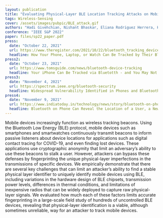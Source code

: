 ```yaml
---
layout: publication
title: "Evaluating Physical-Layer BLE Location Tracking Attacks on Mobile Devices"
tags: Wireless-Sensing
cover: /assets/images/pubpic/BLE_attack.gif
authors: "Hadi Givehchian, Nishant Bhaskar, Eliana Rodriguez Herrera, Héctor Rodrigo López Soto, Christian Dameff, Dinesh Bharadia, Aaron Schulman "
conference: "IEEE S&P 2022"
paper: files/sp22_paper.pdf
press:
  date: "October 22, 2021"
  url: https://www.theregister.com/2021/10/22/bluetooth_tracking_device/
  headline: How Your Phone, Laptop, or Watch Can Be Tracked by Their Bluetooth Transmissions 
press2:
  date: "October 23, 2021"
  url: https://www.tomsguide.com/news/bluetooth-device-tracking
  headline: Your iPhone Can Be Tracked via Bluetotth - and You May Not Be Able to Stop It
press3:
  date: "November 4, 2021"
  url: https://spectrum.ieee.org/bluetooth-security
  headline: Widespread Vulnerability Identified in Phones and Bluetooth Devices
press4:
  date: "November 9, 2021"
  url: https://www.indiatoday.in/technology/news/story/bluetooth-on-phone-can-reveal-the-location-of-a-user-a-new-study-finds-1874760-2021-11-09
  headline: Bluetooth on Phone Can Reveal the Location of a User, a New Study Finds
---
```


Mobile devices increasingly function as wireless tracking beacons. Using the Bluetooth Low Energy (BLE) protocol, mobile devices such as smartphones and smartwatches continuously transmit beacons to inform passive listeners about device locations for applications such as digital contact tracing for COVID-19, and even finding lost devices. These applications use cryptographic anonymity that limit an adversary’s ability to use these beacons to stalk a user. However, attackers can bypass these defenses by fingerprinting the unique physical-layer imperfections in the transmissions of specific devices. We empirically demonstrate that there are several key challenges that can limit an attacker’s ability to find a stable physical layer identifier to uniquely identify mobile devices using BLE, including variations in the hardware design of BLE chipsets, transmission power levels, differences in thermal conditions, and limitations of inexpensive radios that can be widely deployed to capture raw physical-layer signals. We evaluated how much each of these factors limits accurate fingerprinting in a large-scale field study of hundreds of uncontrolled BLE devices, revealing that physical-layer identification is a viable, although sometimes unreliable, way for an attacker to track mobile devices.
